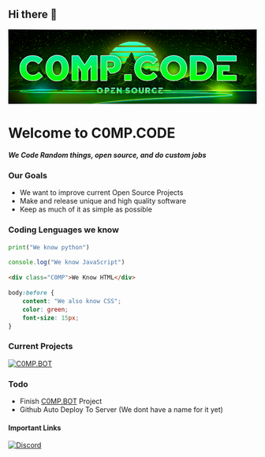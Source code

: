 ## Hi there 👋

![Main Logo](https://github.com/C0MP-CODE/.github/blob/main/profile/banner.png?raw=true)
# Welcome to C0MP.CODE
***We Code Random things, open source, and do custom jobs***

### Our Goals
 - We want to improve current Open Source Projects
 - Make and release unique and high quality software
 - Keep as much of it as simple as possible
 
### Coding Lenguages we know
```py
print("We know python")
```
```js
console.log("We know JavaScript")
```
```html
<div class="C0MP">We Know HTML</div>
```
```css
body:before {
	content: "We also know CSS";
	color: green;
	font-size: 15px;
}
```
### Current Projects
[![C0MP.BOT](https://github-readme-stats.vercel.app/api/pin/?username=C0MP-CODE&repo=C0MP.BOT)](https://github.com/C0MP-CODE/C0MP.BOT)

### Todo

 - Finish [C0MP.BOT](https://github.com/C0MP-CODE/C0MP.BOT) Project
 - Github Auto Deploy To Server (We dont have a name for it yet)

#### Important Links
[![Discord](https://img.shields.io/badge/Discord-5865F2?style=for-the-badge&logo=discord&logoColor=white)](https://discord.gg/DvE9QaNpg8) 
